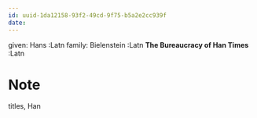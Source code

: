 ```yaml
---
id: uuid-1da12158-93f2-49cd-9f75-b5a2e2cc939f
date: 
---
```


given: Hans :Latn
family: Bielenstein :Latn
**The Bureaucracy of Han Times** :Latn
# Note
titles, Han 